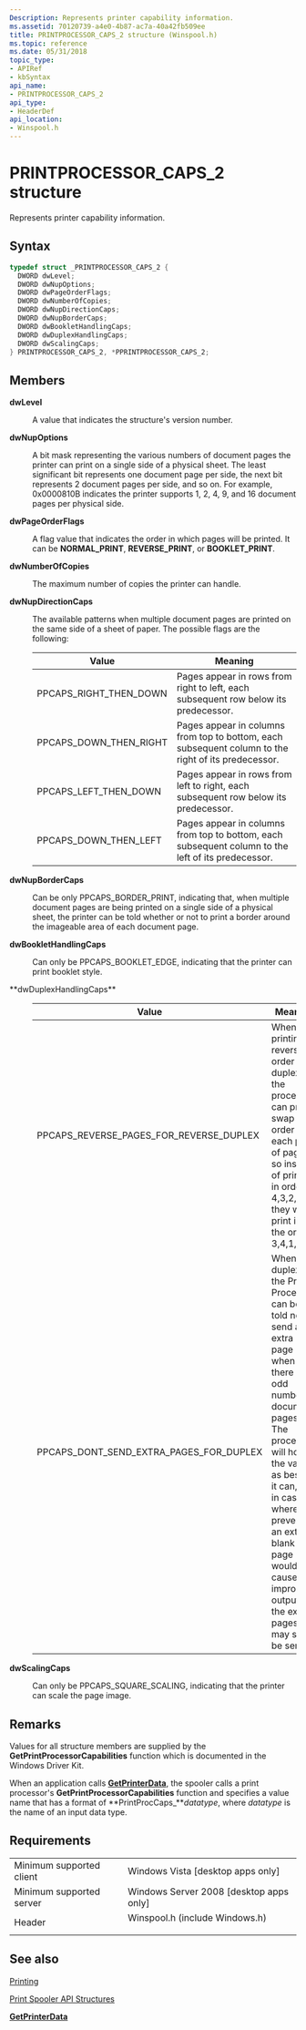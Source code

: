 ```yaml
---
Description: Represents printer capability information.
ms.assetid: 70120739-a4e0-4b87-ac7a-40a42fb509ee
title: PRINTPROCESSOR_CAPS_2 structure (Winspool.h)
ms.topic: reference
ms.date: 05/31/2018
topic_type: 
- APIRef
- kbSyntax
api_name: 
- PRINTPROCESSOR_CAPS_2
api_type: 
- HeaderDef
api_location: 
- Winspool.h
---
```


# PRINTPROCESSOR\_CAPS\_2 structure

Represents printer capability information.

## Syntax


```C++
typedef struct _PRINTPROCESSOR_CAPS_2 {
  DWORD dwLevel;
  DWORD dwNupOptions;
  DWORD dwPageOrderFlags;
  DWORD dwNumberOfCopies;
  DWORD dwNupDirectionCaps;
  DWORD dwNupBorderCaps;
  DWORD dwBookletHandlingCaps;
  DWORD dwDuplexHandlingCaps;
  DWORD dwScalingCaps;
} PRINTPROCESSOR_CAPS_2, *PPRINTPROCESSOR_CAPS_2;
```



## Members

<dl> <dt>

**dwLevel**
</dt> <dd>

A value that indicates the structure's version number.

</dd> <dt>

**dwNupOptions**
</dt> <dd>

A bit mask representing the various numbers of document pages the printer can print on a single side of a physical sheet. The least significant bit represents one document page per side, the next bit represents 2 document pages per side, and so on. For example, 0x0000810B indicates the printer supports 1, 2, 4, 9, and 16 document pages per physical side.

</dd> <dt>

**dwPageOrderFlags**
</dt> <dd>

A flag value that indicates the order in which pages will be printed. It can be **NORMAL\_PRINT**, **REVERSE\_PRINT**, or **BOOKLET\_PRINT**.

</dd> <dt>

**dwNumberOfCopies**
</dt> <dd>

The maximum number of copies the printer can handle.

</dd> <dt>

**dwNupDirectionCaps**
</dt> <dd>

The available patterns when multiple document pages are printed on the same side of a sheet of paper. The possible flags are the following:



| Value                     | Meaning                                                                                             |
|---------------------------|-----------------------------------------------------------------------------------------------------|
| PPCAPS\_RIGHT\_THEN\_DOWN | Pages appear in rows from right to left, each subsequent row below its predecessor.                 |
| PPCAPS\_DOWN\_THEN\_RIGHT | Pages appear in columns from top to bottom, each subsequent column to the right of its predecessor. |
| PPCAPS\_LEFT\_THEN\_DOWN  | Pages appear in rows from left to right, each subsequent row below its predecessor.                 |
| PPCAPS\_DOWN\_THEN\_LEFT  | Pages appear in columns from top to bottom, each subsequent column to the left of its predecessor.  |



 

</dd> <dt>

**dwNupBorderCaps**
</dt> <dd>

Can be only PPCAPS\_BORDER\_PRINT, indicating that, when multiple document pages are being printed on a single side of a physical sheet, the printer can be told whether or not to print a border around the imageable area of each document page.

</dd> <dt>

**dwBookletHandlingCaps**
</dt> <dd>

Can only be PPCAPS\_BOOKLET\_EDGE, indicating that the printer can print booklet style.

</dd> <dt>**dwDuplexHandlingCaps**</dt> <dd> 

| Value                                         | Meaning                                                                                                                                                                                                                                                                                          |
|-----------------------------------------------|--------------------------------------------------------------------------------------------------------------------------------------------------------------------------------------------------------------------------------------------------------------------------------------------------|
| PPCAPS\_REVERSE\_PAGES\_FOR\_REVERSE\_DUPLEX  | When printing in reverse order and duplexing, the processor can print swap the order of each pair of pages, so instead of printing in order 4,3,2,1, they will print in the order 3,4,1,2.                                                                                                       |
| PPCAPS\_DONT\_SEND\_EXTRA\_PAGES\_FOR\_DUPLEX | When duplexing, the Print Processor can be told not to send an extra page when there is an odd number of document pages. The processor will honor the value as best as it can, but in cases where preventing an extra blank page would cause improper output, the extra pages may still be sent. |



 

</dd> <dt>

**dwScalingCaps**
</dt> <dd>

Can only be PPCAPS\_SQUARE\_SCALING, indicating that the printer can scale the page image.

</dd> </dl>

## Remarks

Values for all structure members are supplied by the **GetPrintProcessorCapabilities** function which is documented in the Windows Driver Kit.

When an application calls [**GetPrinterData**](getprinterdata.md), the spooler calls a print processor's **GetPrintProcessorCapabilities** function and specifies a value name that has a format of **PrintProcCaps\_***datatype*, where *datatype* is the name of an input data type.

## Requirements



|                                     |                                                                                                           |
|-------------------------------------|-----------------------------------------------------------------------------------------------------------|
| Minimum supported client<br/> | Windows Vista \[desktop apps only\]<br/>                                                            |
| Minimum supported server<br/> | Windows Server 2008 \[desktop apps only\]<br/>                                                      |
| Header<br/>                   | <dl> <dt>Winspool.h (include Windows.h)</dt> </dl> |



## See also

<dl> <dt>

[Printing](printdocs-printing.md)
</dt> <dt>

[Print Spooler API Structures](printing-and-print-spooler-structures.md)
</dt> <dt>

[**GetPrinterData**](getprinterdata.md)
</dt> </dl>

 

 




